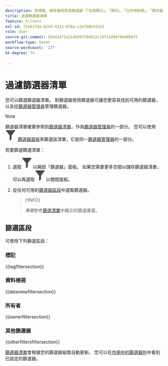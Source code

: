 ```yaml
---
description: 依標籤、擁有者和其他篩選器（「全部顯示」、「我的」、「已共用給我」、「我的最愛」和「已核准」）進行篩選。
title: 過濾篩選器清單
feature: Filters
exl-id: 25e617da-8249-4332-970a-c2ef00bf42e3
role: User
source-git-commit: 5b441472a21db99728d012c19f12d98f984086f5
workflow-type: tm+mt
source-wordcount: '177'
ht-degree: 7%

---
```


# 過濾篩選器清單

您可以篩選篩選器清單。 對篩選器使用篩選器可讓您更容易找到可用的篩選器，以及從[篩選器管理員](manage-filters.md)管理篩選器。

>[!NOTE]
>
>篩選器清單確實參照到[篩選器清單](manage-filters.md#filters-list)，作為[篩選器管理員](manage-filters.md)的一部分。 您可以使用![篩選器](/help/assets/icons/Filter.svg) [篩選器面板](manage-filters.md#filter-panel)來篩選該清單，它是同一[篩選器管理員](manage-filters.md)的一部分。
>


若要篩選篩選清單：

1. 選取![篩選器](/help/assets/icons/Filter.svg)以開啟「篩選器」面板。 如果您需要更多空間以儲存篩選器清單，可以再選取![篩選器](/help/assets/icons/Filter.svg)以關閉面板。
1. 從任何可用的[篩選器區段](#filter-sections)中選取篩選器。

   >[!INFO]
   >
   >*專案*&#x200B;參考[篩選清單](manage-filters.md#filters-list)中顯示的篩選專案。
   > 

## 篩選區段

可使用下列篩選區段：

### 標記

{{tagfiltersection}}

### 資料檢視

{{dataviewfiltersection}}

### 所有者

{{ownerfiltersection}}


### 其他篩選器

{{otherfiltersfiltersection}}


[篩選器清單](manage-filters.md#filters-list)會根據您的篩選器組態自動更新。 您可以在[作用中的篩選器列](manage-filters.md#active-filter-bar)中看到已設定的篩選器。
